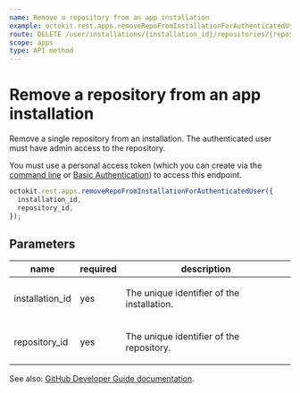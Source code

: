 ```yaml
---
name: Remove a repository from an app installation
example: octokit.rest.apps.removeRepoFromInstallationForAuthenticatedUser({ installation_id, repository_id })
route: DELETE /user/installations/{installation_id}/repositories/{repository_id}
scope: apps
type: API method
---
```


# Remove a repository from an app installation

Remove a single repository from an installation. The authenticated user must have admin access to the repository.

You must use a personal access token (which you can create via the [command line](https://docs.github.com/enterprise-cloud@latest//github/authenticating-to-github/creating-a-personal-access-token) or [Basic Authentication](https://docs.github.com/enterprise-cloud@latest//rest/overview/other-authentication-methods#basic-authentication)) to access this endpoint.

```js
octokit.rest.apps.removeRepoFromInstallationForAuthenticatedUser({
  installation_id,
  repository_id,
});
```

## Parameters

<table>
  <thead>
    <tr>
      <th>name</th>
      <th>required</th>
      <th>description</th>
    </tr>
  </thead>
  <tbody>
    <tr><td>installation_id</td><td>yes</td><td>

The unique identifier of the installation.

</td></tr>
<tr><td>repository_id</td><td>yes</td><td>

The unique identifier of the repository.

</td></tr>
  </tbody>
</table>

See also: [GitHub Developer Guide documentation](https://docs.github.com/enterprise-cloud@latest//rest/reference/apps#remove-a-repository-from-an-app-installation).
